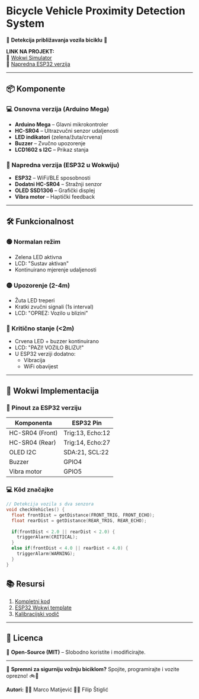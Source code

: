 # Bicycle Vehicle Proximity Detection System  

🚴 **Detekcija približavanja vozila biciklu** 🚗  

**LINK NA PROJEKT:**  
🔗 [Wokwi Simulator](https://wokwi.com/projects/428865980507846657)  
🔗 [Napredna ESP32 verzija](https://wokwi.com/projects/429025123835618305)  

---

## 📦 Komponente  
### 💻 Osnovna verzija (Arduino Mega)
- **Arduino Mega** – Glavni mikrokontroler  
- **HC-SR04** – Ultrazvučni senzor udaljenosti  
- **LED indikatori** (zelena/žuta/crvena)  
- **Buzzer** – Zvučno upozorenje  
- **LCD1602 s I2C** – Prikaz stanja  

### 🚀 Napredna verzija (ESP32 u Wokwiju)
- **ESP32** – WiFi/BLE sposobnosti  
- **Dodatni HC-SR04** – Stražnji senzor  
- **OLED SSD1306** – Grafički displej  
- **Vibra motor** – Haptički feedback  

---

## 🛠️ Funkcionalnost  
### 🟢 Normalan režim
- Zelena LED aktivna  
- LCD: "Sustav aktivan"  
- Kontinuirano mjerenje udaljenosti  

### 🟡 Upozorenje (2-4m)
- Žuta LED treperi  
- Kratki zvučni signali (1s interval)  
- LCD: "OPREZ: Vozilo u blizini"  

### 🔴 Kritično stanje (<2m)
- Crvena LED + buzzer kontinuirano  
- LCD: "PAZI! VOZILO BLIZU!"  
- U ESP32 verziji dodatno:  
  - Vibracija  
  - WiFi obavijest  

---

## 🔌 Wokwi Implementacija  
### 📌 Pinout za ESP32 verziju
| Komponenta   | ESP32 Pin |
|-------------|----------|
| HC-SR04 (Front) | Trig:13, Echo:12 |
| HC-SR04 (Rear)  | Trig:14, Echo:27 |
| OLED I2C       | SDA:21, SCL:22 |
| Buzzer         | GPIO4   |
| Vibra motor    | GPIO5   |

### 💻 Kôd značajke
```cpp
// Detekcija vozila s dva senzora
void checkVehicles() {
  float frontDist = getDistance(FRONT_TRIG, FRONT_ECHO);
  float rearDist = getDistance(REAR_TRIG, REAR_ECHO);
  
  if(frontDist < 2.0 || rearDist < 2.0) {
    triggerAlarm(CRITICAL);
  }
  else if(frontDist < 4.0 || rearDist < 4.0) {
    triggerAlarm(WARNING);
  }
}
```

## 📚 Resursi
1. [Kompletni kod](https://github.com/MarcoMatijevic/RUS_Detekcija)
2. [ESP32 Wokwi template](https://wokwi.com/projects/429847891799736321)
3. [Kalibracijski vodič](https://wokwi.com/projects/428865980507846657)  

---

## 📜 Licenca  
📌 **Open-Source (MIT)** – Slobodno koristite i modificirajte.  

---

🚀 **Spremni za sigurniju vožnju biciklom?** Spojite, programirajte i vozite oprezno! 🚲💨

**Autori:** 
👨‍💻 Marco Matijević
👨‍💻 Filip Štiglić
